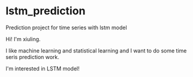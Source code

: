 # lstm_prediction
Prediction project for time series with lstm model

Hi! I'm xiuling. 

I like machine learning and statistical learning and I want to do some time seris prediction work.

I'm interested in LSTM model!
